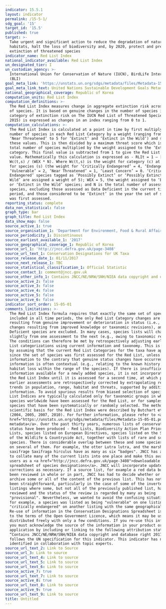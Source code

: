 ```yaml
---
indicator: 15.5.1
layout: indicator
permalink: /15-5-1/
sdg_goal: '15'
target_id: '15.5'
published: true
target: >-
  Take urgent and significant action to reduce the degradation of natural
  habitats, halt the loss of biodiversity and, by 2020, protect and prevent the
  extinction of threatened species
indicator_name: Red List Index
national_indicator_available: Red List Index
un_designated_tier: I
un_custodian_agency: >-
  International Union for Conservation of Nature (IUCN), BirdLife International
  (BLI)
goal_meta_link: 'https://unstats.un.org/sdgs/metadata/files/Metadata-15-05-01.pdf'
goal_meta_link_text: United Nations Sustainable Development Goals Metadata (PDF 440 KB)
national_geographical_coverage: Republic of Korea
computation_units: Red List Index
computation_definitions: >-
  The Red List Index measures change in aggregate extinction risk across groups
  of species. It is based on genuine changes in the number of species in each
  category of extinction risk on The IUCN Red List of Threatened Species (IUCN
  2015) is expressed as changes in an index ranging from 0 to 1.
computation_calculations: >-
  The Red List Index is calculated at a point in time by first multiplying the
  number of species in each Red List Category by a weight (ranging from 1 for
  ‘Near Threatened’ to 5 for ‘Extinct’ and ‘Extinct in the Wild’) and summing
  these values. This is then divided by a maximum threat score which is the
  total number of species multiplied by the weight assigned to the ‘Extinct’
  category. This final value is subtracted from 1 to give the Red List Index
  value. Mathematically this calculation is expressed as - RLIt = 1 – [(Ss
  Wc(t,s) / (WEX * N). Where Wc(t,s) is the weight for category (c) at time (t)
  for species (s) (the weight for ‘Critically Endangered’ = 4, ‘Endangered’ = 3,
  ‘Vulnerable’ = 2, ‘Near Threatened’ = 1, ‘Least Concern’ = 0. ‘Critically
  Endangered’ species tagged as ‘Possibly Extinct’ or ‘Possibly Extinct in the
  Wild’ are assigned a weight of 5); WEX = 5, the weight assigned to ‘Extinct’
  or ‘Extinct in the Wild’ species; and N is the total number of assessed
  species, excluding those assessed as Data Deficient in the current time
  period, and those considered to be ‘Extinct’ in the year the set of species
  was first assessed.
reporting_status: complete
data_non_statistical: false
graph_type: bar
graph_title: Red List Index
data_show_map: false
source_active_1: true
source_organisation_1: 'Department for Environment, Food & Rural Affairs (Defra)'
source_periodicity_1: Discontinuous
source_earliest_available_1: '2017'
source_geographical_coverage_1: Republic of Korea
source_url_1: 'http://jncc.defra.gov.uk/page-3408'
source_url_text_1: Conservation Designations for UK Taxa
source_release_date_1: 01/11/2017
source_next_release_1: TBC
source_statistical_classification_1: Official Statistic
source_contact_1: comment@jncc.gov.uk
source_other_info_1: Contains JNCC/NE/NRW/SNH/NIEA data copyright and database right 2017
source_active_2: false
source_active_3: false
source_active_4: false
source_active_5: false
source_active_6: false
indicator_sort_order: 15-05-01
comments_limitations: >-
  The Red List Index formula requires that exactly the same set of species is
  included in all time periods, the only Red List Category changes are those
  resulting from genuine improvement or deterioration in status (i.e., excluding
  changes resulting from improved knowledge or taxonomic revisions), and Data
  Deficient species are excluded. In many cases, species lists will change
  slightly from one assessment to the next (e.g., owing to taxonomic revisions).
  The conditions can therefore be met by retrospectively adjusting earlier Red
  List categorizations using current information and taxonomy. This is achieved
  by assuming that the current Red List Categories for the taxa have applied
  since the set of species was first assessed for the Red List, unless there is
  information to the contrary that genuine status changes have occurred. Such
  information is often contextual (e.g., relating to the known history of
  habitat loss within the range of the species). If there is insufficient
  information available for a newly added species, it is not incorporated into
  the Red List Index until it is assessed for a second time, at which point
  earlier assessments are retrospectively corrected by extrapolating recent
  trends in population, range, habitat and threats, supported by additional
  information. To avoid spurious results from biased selection of species, Red
  List Indices are typically calculated only for taxonomic groups in which all
  species worldwide have been assessed for the Red List, or for samples of
  species that have been systematically or randomly selected. The methods and
  scientific basis for the Red List Index were described by Butchart et al.
  (2004, 2005, 2007, 2010). For further information, please refer to <a
  href="https://unstats.un.org/sdgs/metadata/files/Metadata-15-05-01.pdf">global
  metadata</a>. Over the past thirty years, numerous lists of conservation
  status have been produced - Red Lists, Biodiversity Action Plan Priority
  Lists, species listed on European Directives, species listed on the Schedules
  of the Wildlife & Countryside Act, together with lists of rare and scarce
  species. There is considerable overlap between these and some species appear
  on several of them. For example, the otter Lutra lutra, and the marsh
  saxifrage Saxifraga hirculus have as many as six “badges". JNCC has attempted
  to collate many of the current lists into one place and make this available to
  users as a <a href="http://jncc.defra.gov.uk/page-3408">downloadable
  spreadsheet of species designations</a>. JNCC will incorporate updates and
  corrections as necessary. If a source list, for example a red data book, has
  been reviewed in whole or in part, JNCC has had to decide whether or not to
  archive some or all of the content of the previous list. This has not always
  been straightforward, particularly in the case of some of the invertebrate red
  listings where some, but not all of the previously published list, have been
  reviewed and the status of the review is regarded by many as being
  "provisional". Nevertheless, we wanted to avoid the confusing situation where,
  for example, a species was listed as being "vulnerable" on one listing and
  "critically endangered" on another listing with the same geographical focus.
  Re-use of information in the Conservation Designations Spreadsheet is subject
  to the terms of the Open Government Licence, which means it may be used and
  distributed freely with only a few conditions. If you re-use this information
  you must acknowledge the source of the information in your product or
  application by including or linking to the following attribution statement -
  “Contains JNCC/NE/NRW/SNH/NIEA data copyright and database right 2017”. Data
  follows the UN specification for this indicator. This indicator has not been
  identified in collaboration with topic experts.
source_url_text_2: Link to Source
source_url_3: Link to source
source_url_text_4: Link to source
source_url_text_5: Link to source
source_url_text_6: Link to source
source_active_7: true
source_url_text_7: Link to source
source_active_8: true
source_url_text_8: Link to source
source_active_9: true
source_url_text_9: Link to source
title: Untitled
---
```

